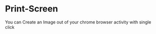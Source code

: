 Print-Screen
============

You can Create an Image out of your chrome browser activity with single click

